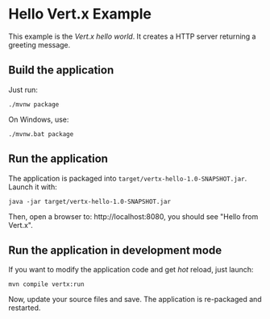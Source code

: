 # Hello Vert.x Example

This example is the _Vert.x hello world_. It creates a HTTP server returning a greeting message.


## Build the application

Just run:

```
./mvnw package
```

On Windows, use:

```
./mvnw.bat package
```

## Run the application

The application is packaged into `target/vertx-hello-1.0-SNAPSHOT.jar`. Launch it with:

```
java -jar target/vertx-hello-1.0-SNAPSHOT.jar 
```

Then, open a browser to: http://localhost:8080, you should see "Hello from Vert.x".

## Run the application in development mode

If you want to modify the application code and get _hot_ reload, just launch:

```
mvn compile vertx:run
```

Now, update your source files and save. The application is re-packaged and restarted.


